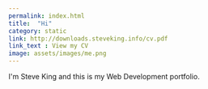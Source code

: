 ```yaml
---
permalink: index.html
title:  "Hi"
category: static
link: http://downloads.steveking.info/cv.pdf
link_text : View my CV
image: assets/images/me.png
---
```


I'm Steve King and this is my Web Development portfolio.

